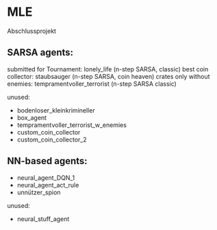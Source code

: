 # MLE
Abschlussprojekt

## SARSA agents: 
submitted for Tournament: lonely_life (n-step SARSA, classic)
best coin collector: staubsauger (n-step SARSA, coin heaven)
crates only without enemies: tempramentvoller_terrorist (n-step SARSA classic)

unused:
- bodenloser_kleinkrimineller
- box_agent
- tempramentvoller_terrorist_w_enemies
- custom_coin_collector
- custom_coin_collector_2

## NN-based agents:
- neural_agent_DQN_1
- neural_agent_act_rule
- unnützer_spion

unused:
- neural_stuff_agent

